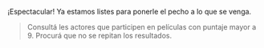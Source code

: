 ¡Espectacular! Ya estamos listes para ponerle el pecho a lo que se venga.

> Consultá les actores que participen en películas con puntaje mayor a 9. Procurá que no se repitan los resultados.

<div
  class='mu-sql-table'
  data-name='series_peliculas'
  data-columns='[{"name": "id_contenido", "pk": true}, "titulo", "puntaje"]'
  data-rows='[
    [1, "Los juegos del hambre", 9.7],
    [2, "X-men", 9.5],
    [3, "Yo antes de tí", 8]
  ]'>
</div>

<div
  class='mu-sql-table'
  data-name='personaje_por_contenido'
  data-columns='[{"name": "id_contenido", "pk": true, "fk": true}, {"name": "id_personaje", "pk": true, "fk": true}]'
  data-rows='[
    [1, 1],
    [1, 2],
    [2, 1],
    [3, 2],
    [3, 3]
  ]'>
</div>

<div
  class='mu-sql-table'
  data-name='personajes'
  data-columns='[{"name": "id_personaje", "pk": true}, "actore"]'
  data-rows='[
    [1, "Jennifer Lawrence"],
    [2, "Sam Claflin"],
    [3, "Emilia Clarke"]
  ]'>
</div>